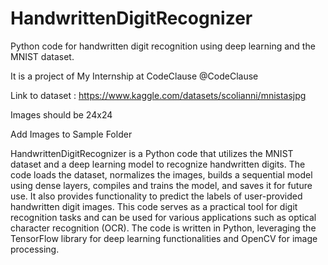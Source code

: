# HandwrittenDigitRecognizer
Python code for handwritten digit recognition using deep learning and the MNIST dataset.

It is a project of My Internship at CodeClause @CodeClause

Link to dataset : https://www.kaggle.com/datasets/scolianni/mnistasjpg

Images should be 24x24

Add Images to Sample Folder

HandwrittenDigitRecognizer is a Python code that utilizes the MNIST dataset and a deep learning model to recognize handwritten digits. The code loads the dataset, normalizes the images, builds a sequential model using dense layers, compiles and trains the model, and saves it for future use. It also provides functionality to predict the labels of user-provided handwritten digit images. This code serves as a practical tool for digit recognition tasks and can be used for various applications such as optical character recognition (OCR). The code is written in Python, leveraging the TensorFlow library for deep learning functionalities and OpenCV for image processing.
